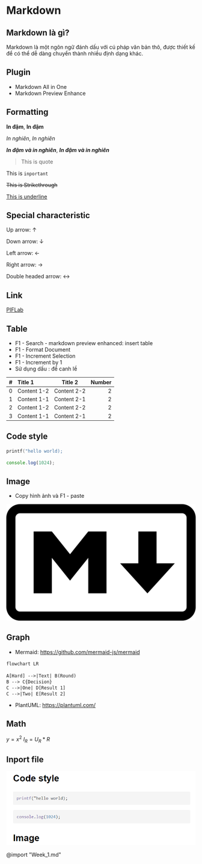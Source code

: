 # Markdown

## Markdown là gì?

Markdown là một ngôn ngữ đánh dấu với cú pháp văn bản thô, được thiết kế để có thể dễ dàng chuyển thành nhiều định dạng khác.

## Plugin

- Markdown All in One
- Markdown Preview Enhance

## Formatting

**In đậm**, __In đậm__

*In nghiên*, _In nghiên_

***In đậm và in nghiên***, ___In đậm và in nghiên___

> This is quote

This is `inportant`

~~This is Strikethrough~~

<u>This is underline</u>

## Special characteristic

Up arrow: &uarr;

Down arrow: &darr;

Left arrow: &larr;

Right arrow: &rarr;

Double headed arrow: &harr;

## Link

[PIFLab](https://www.forum.payitforward.edu.vn/cgi-sys/suspendedpage.cgi)

## Table

- F1 - Search - markdown preview enhanced: insert table
- F1 - Format Document
- F1 - Increment Selection 
- F1 - Increment by 1
- Sử dụng dấu : để canh lề

| #   | Title 1     | Title 2     | Number |
| --- | :---------- | ----------- | -----: |
| 0   | Content 1-2 | Content 2-2 |      2 |
| 1   | Content 1-1 | Content 2-1 |      2 |
| 2   | Content 1-2 | Content 2-2 |      2 |
| 3   | Content 1-1 | Content 2-1 |      2 |


## Code style

```C
printf("hello world);
```

```js
console.log(1024);
```

## Image

- Copy hình ảnh và F1 - paste

![Alt text](media/image-21.png)

## Graph

- Mermaid: https://github.com/mermaid-js/mermaid

```mermaid
flowchart LR

A[Hard] -->|Text| B(Round)
B --> C{Decision}
C -->|One| D[Result 1]
C -->|Two| E[Result 2]
```

- PlantUML: https://plantuml.com/

## Math

$y = x^2$
$I_R = U_R * R$

## Inport file

![Alt text](media/image-22.png)

@import "Week_1.md"






